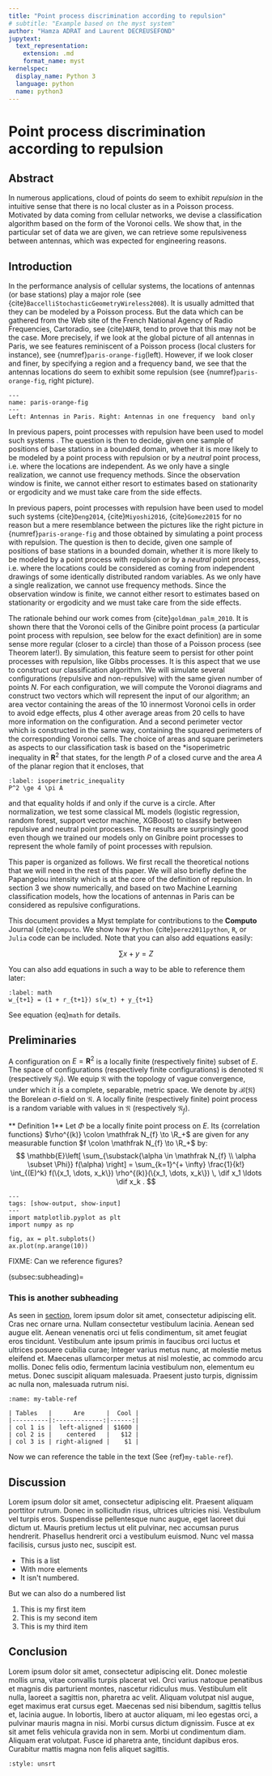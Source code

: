 ```yaml
---
title: "Point process discrimination according to repulsion"
# subtitle: "Example based on the myst system"
author: "Hamza ADRAT and Laurent DECREUSEFOND"
jupytext:
  text_representation:
    extension: .md
    format_name: myst
kernelspec:
  display_name: Python 3
  language: python
  name: python3
---
```


# Point process discrimination according to repulsion

## Abstract
In numerous applications, cloud of points do seem to exhibit *repulsion* in the intuitive sense that there is no local cluster as in a Poisson process. Motivated by data coming from cellular networks, we devise a classification algorithm based on the form of the Voronoi cells. We show that, in the particular set of data we are given, we can retrieve some repulsiveness between antennas, which was expected for engineering reasons.

## Introduction
In the performance analysis of cellular systems, the locations of antennas (or base stations) play a major role (see {cite}`BaccelliStochasticGeometryWireless2008`). It is usually admitted that they can be modeled by a Poisson process. But the data which can be gathered from the Web site of the French National Agency of Radio Frequencies, Cartoradio, see {cite}`ANFR`, tend to prove that this may not be the case. More precisely, if we look at the global picture of all antennas in Paris, we see features reminiscent of a Poisson process (local clusters for instance), see {numref}`paris-orange-fig`(left). However, if we look closer and finer, by specifying a region and a frequency band, we see that the antennas locations do seem to exhibit some repulsion (see {numref}`paris-orange-fig`, right picture).

```{figure} /paris-orange.png
---
name: paris-orange-fig
---
Left: Antennas in Paris. Right: Antennas in one frequency  band only
```

In previous papers, point processes with repulsion have been used to model such systems . The question is then to decide, given one sample of positions of base stations in a bounded domain, whether it is more likely to be modeled by a point process with repulsion or by a *neutral* point process, i.e. where the locations are independent. As we only have a single realization, we cannot use frequency methods. Since the observation window is finite, we cannot either resort to estimates based on stationarity or ergodicity and we must take care from the side effects.

In previous papers, point processes with repulsion have been used to model such systems {cite}`Deng2014`, {cite}`Miyoshi2016`, {cite}`Gomez2015` for no reason but a mere resemblance between the pictures like the right picture in {numref}`paris-orange-fig` and those obtained by simulating a point process with repulsion. The question is then to decide, given one sample of positions of base stations in a bounded domain, whether it is more likely to be modeled by a point process with repulsion or by a *neutral* point process, i.e. where the locations could be considered as coming from independent drawings of some identically distributed random variables. As we only have a single realization,  we cannot use frequency methods. Since the observation window is finite, we cannot either resort to estimates based on stationarity or ergodicity and  we must take care from the side effects.

The rationale behind our work comes from {cite}`goldman_palm_2010`. It is shown there  that the Voronoi cells of the Ginibre point process (a particular point process with repulsion, see below for the exact definition) are in some sense more regular (closer to a circle) than those of a Poisson process (see Theorem later!). By simulation, this feature seem to persist for other point processes with repulsion, like Gibbs processes. It is this aspect that we use to construct our classification algorithm.
We will simulate several configurations (repulsive and non-repulsive) with the same given  number of points $N$. For each configuration, we will compute the Voronoi diagrams and construct two vectors which will represent the input of our algorithm; an area vector containing the areas of the $10$ innermost Voronoi cells in order to avoid edge effects, plus $4$ other average areas from $20$ cells to have more information on the configuration. And a second perimeter vector which is constructed in the same way, containing the squared perimeters of the corresponding Voronoi cells.
The choice of areas and square perimeters as aspects to our classification task is based on the *isoperimetric inequality in $\mathbf{R}^2$ that states, for the length $P$ of a closed curve and the area $A$ of the planar region that it encloses, that
```{math}
:label: isoperimetric_inequality
P^2 \ge 4 \pi A
```
and that equality holds if and only if the curve is a circle. After normalization, we test some classical ML models (logistic regression, random forest, support vector machine, XGBoost) to classify between repulsive and neutral point processes. The results are surprisingly good even though we trained our models only on Ginibre point processes to represent the whole family of point processes with repulsion.

This paper is organized as follows. We first recall the theoretical notions that we will need in the rest of this paper. We will also briefly define the Papangelou intensity which is at the core of the definition of repulsion. In section 3 we show numerically, and based on two Machine Learning classification models, how the locations of antennas in Paris can be considered as repulsive configurations.

This document provides a Myst template for contributions to the **Computo**
Journal {cite}`computo`. We show how `Python` {cite}`perez2011python`, `R`, or `Julia` code can be included.
Note that you can also add equations easily:

$$
\sum x + y = Z
$$

You can also add equations in such a way to be able to reference them later:

```{math}
:label: math
w_{t+1} = (1 + r_{t+1}) s(w_t) + y_{t+1}
```

See equation {eq}`math` for details.

## Preliminaries

 A configuration on $E=\mathbf R^2$ is a locally finite (respectively finite) subset of $E$. The space of configurations (respectively finite configurations) is denoted $\mathfrak N$ (respectively $\mathfrak N_{f}$). We equip $\mathfrak N$ with the topology of vague convergence, under which it is a complete, separable, metric space. We denote by $\mathcal B(\mathfrak N)$ the Borelean $\sigma$-field on $\mathfrak N$. A locally finite (respectively finite) point process is a random variable with values in $\mathfrak N$ (respectively $\mathfrak N_{f}$).

 ** Definition 1**
 Let $\Phi$ be a locally finite point process on $E$. Its {correlation functions} $\rho^{(k)} \colon \mathfrak N_{f} \to \R_+$ are given for any measurable function $f \colon \mathfrak N_{f} \to \R_+$ by:
$$ \mathbb{E}\left[ \sum_{\substack{\alpha \in \mathfrak N_{f} \\ \alpha \subset \Phi}} f(\alpha) \right] = \sum_{k=1}^{+ \infty} \frac{1}{k!} \int_{(E)^k} f(\{x_1, \dots, x_k\}) \rho^{(k)}(\{x_1, \dots, x_k\}) \, \dif x_1 \ldots \dif x_k . $$

```{code-cell} python3
---
tags: [show-output, show-input]
---
import matplotlib.pyplot as plt
import numpy as np

fig, ax = plt.subplots()
ax.plot(np.arange(10))
```

FIXME: Can we reference figures?

(subsec:subheading)=
### This is another subheading

As seen in [section](subsec:this-is-a-subheading), lorem ipsum dolor sit amet,
consectetur adipiscing elit. Cras nec ornare urna. Nullam consectetur
vestibulum lacinia. Aenean sed augue elit. Aenean venenatis orci ut felis
condimentum, sit amet feugiat eros tincidunt. Vestibulum ante ipsum primis in
faucibus orci luctus et ultrices posuere cubilia curae; Integer varius metus
nunc, at molestie metus eleifend et. Maecenas ullamcorper metus at nisl
molestie, ac commodo arcu mollis. Donec felis odio, fermentum lacinia
vestibulum non, elementum eu metus. Donec suscipit aliquam malesuada. Praesent
justo turpis, dignissim ac nulla non, malesuada rutrum nisi.

```{table} My table title
:name: my-table-ref

| Tables   |      Are      |  Cool |
|----------|:-------------:|------:|
| col 1 is |  left-aligned | $1600 |
| col 2 is |    centered   |   $12 |
| col 3 is | right-aligned |    $1 |
```

Now we can reference the table in the text (See {ref}`my-table-ref`).


## Discussion

Lorem ipsum dolor sit amet, consectetur adipiscing elit. Praesent aliquam
porttitor rutrum. Donec in sollicitudin risus, ultrices ultricies nisi.
Vestibulum vel turpis eros. Suspendisse pellentesque nunc augue, eget laoreet
dui dictum ut. Mauris pretium lectus ut elit pulvinar, nec accumsan purus
hendrerit. Phasellus hendrerit orci a vestibulum euismod. Nunc vel massa
facilisis, cursus justo nec, suscipit est. 

- This is a list
- With more elements
- It isn't numbered.

But we can also do a numbered list

1. This is my first item
2. This is my second item
3. This is my third item

## Conclusion

Lorem ipsum dolor sit amet, consectetur adipiscing elit. Donec molestie mollis
urna, vitae convallis turpis placerat vel. Orci varius natoque penatibus et
magnis dis parturient montes, nascetur ridiculus mus. Vestibulum elit nulla,
laoreet a sagittis non, pharetra ac velit. Aliquam volutpat nisl augue, eget
maximus erat cursus eget. Maecenas sed nisi bibendum, sagittis tellus et,
lacinia augue. In lobortis, libero at auctor aliquam, mi leo egestas orci, a
pulvinar mauris magna in nisi. Morbi cursus dictum dignissim. Fusce at ex sit
amet felis vehicula gravida non in sem. Morbi ut condimentum diam. Aliquam
erat volutpat. Fusce id pharetra ante, tincidunt dapibus eros. Curabitur
mattis magna non felis aliquet sagittis. 

```{bibliography}
:style: unsrt
```
